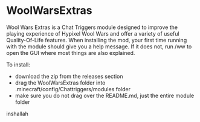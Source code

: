 # WoolWarsExtras

Wool Wars Extras is a Chat Triggers module designed to improve the playing experience of Hypixel Wool Wars and offer a variety of useful Quality-Of-Life features. When installing the mod, your first time running with the module should give you a help message. If it does not, run /ww to open the GUI where most things are also explained.

To install: 
- download the zip from the releases section
- drag the WoolWarsExtras folder into .minecraft/config/Chattriggers/modules folder
- make sure you do not drag over the README.md, just the entire module folder


inshallah
